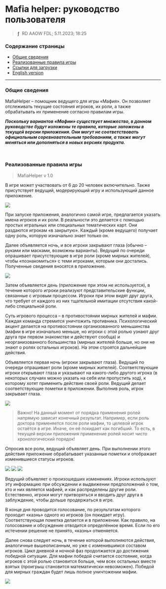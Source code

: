# Mafia helper: руководство пользователя
> **ƒ** &nbsp;RD AAOW FDL; 5.11.2023; 18:25



### Содержание страницы

- [Общие сведения](#section-1)
- [Реализованные правила игры](#section-2)
- [Ссылки для загрузки](https://adslbarxatov.github.io/DPArray/ru#mafia-helper)
- [English version](https://adslbarxatov.github.io/MafiaHelper)

---

### Общие сведения

MafiaHelper – помощник ведущего для игры «Мафия». Он позволяет отслеживать текущие
состояния игроков, их роли, а также обрабатывать их применение согласно правилам игры.

***Поскольку вариантов «Мафии» существует множество, в данном руководстве будут изложены
те правила, которые заложены в текущей версии приложения. Они могут не соответствовать
официальным соревновательным требованиям, а также могут меняться или дополняться
в новых версиях продукта.***

&nbsp;



### Реализованные правила игры
> MafiaHelper v 1.0

В игре может участвовать от 6 до 20 человек включительно. Также присутствует ведущий,
модерирующий игру и использующий данное приложение.

<img src="/MafiaHelper/img/01_ru.png" />

При запуске приложения, аналогично самой игре, предлагается указать имена игроков и их
роли. В реальности это делается с помощью простых игральных или специальных тематических
карт. Они раздаются игрокам «в закрытую». Каждый (кроме ведущего) получает одну роль,
которую изначально знает только он.

Далее объявляется ночь, и все игроки закрывают глаза (обычно – руками или масками, возможны
варианты). Ведущий по очереди опрашивает присутствующие в игре роли (кроме мирных жителей),
чтобы «познакомиться» с теми игроками, которым они достались. Полученные сведения вносятся
в приложение.

<img src="/MafiaHelper/img/02_ru.png" />

Затем объявляется день (приложение при этом не используется), в течение которого игроки
реализуют представительские функции, связанные с игровым процессом. Игроки при этом видят
друг друга, что требует от каждого из них тщательной имитации отсутствия какой-либо
специальной роли.

Суть игрового процесса – в противостоянии мирных жителей и мафии. Каждая команда
стремится уничтожить противника. Психологический акцент делается на противостоянии
организованного меньшинства (мафии в игре изначально меньше, но игроки с этой ролью
узнают друг друга при первом знакомстве и действуют сообща) и неорганизованного
большинства (мирных жителей больше, но они не знают о ролях остальных игроков).
На этом строятся дальнейшие действия.

Объявляется первая ночь (игроки закрывают глаза). Ведущий по очереди опрашивает
роли (кроме мирных жителей). Соответствующие игроки открывают глаза и указывают
на какого-либо другого игрока (в некоторых случаях можно указать на себя или пропустить ход),
к которому хотят применить действие своей роли. Ведущий делает соответствующие пометки
в приложении. Выполнив роль, игрок закрывает глаза.

<img src="/MafiaHelper/img/03_ru.png" />

> Важно! На данный момент от порядка применения ролей напрямую зависит конечный результат.
> Например, если роль доктора применяется после роли мафии, то целевой игрок остаётся
> в игре. Иначе, он её покидает как погибший. То есть, в текущей версии приложения
> применение ролей носит чисто хронологический порядок!

Опросив все роли, ведущий объявляет день. При выполнении этого действия приложение обрабатывает
указанные пометки и отображает изменившиеся статусы игроков.

<img src="/MafiaHelper/img/04_ru.png" />

<img src="/MafiaHelper/img/05_ru.png" />

<img src="/MafiaHelper/img/06_ru.png" />

Ведущий объявляет о произошедших изменениях. Игроки используют эту информацию при обсуждении
и выдвижении предположений о том, кто и них является мафией, и как распределены другие роли.
Естественно, игроки могут притворяться и вводить друг друга в заблуждение, чтобы дольше
продержаться в игре.

В конце дня проводится голосование, по результатам которого проходит «казнь» одного из
игроков (он покидает игру). Соответствующая пометка делается и в приложении. Как правило,
на голосование и обсуждение отводится определённое время. Если по его истечении решение
не принято, «казнь» отменяется.

Далее снова следует ночь, в течение которой выполняются действия, аналогичные вышеописанным,
но уже с изменившимся составом игроков. Цикл дневной и ночной фаз продолжается до достижения
победной ситуации. Для мафии победой считается состояние, когда игроков с этой ролью становится
больше, чем всех остальных вместе взятых (проигрыш становится математически невозможен). Победой
для мирных граждан будет лишь полное уничтожении мафии.

<img src="/MafiaHelper/img/07_ru.png" />

